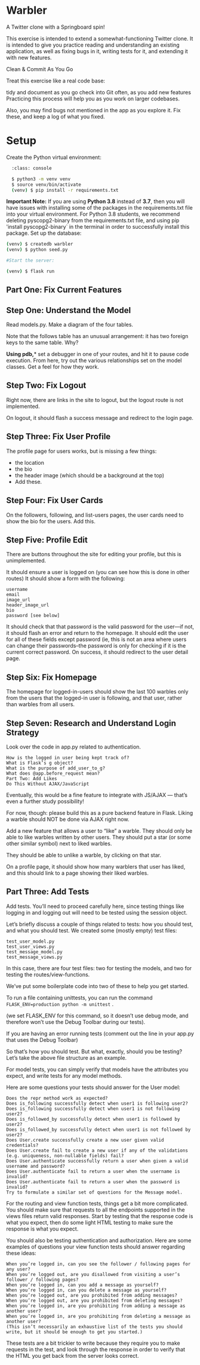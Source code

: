 # Warbler

A Twitter clone with a Springboard spin!

This exercise is intended to extend a somewhat-functioning Twitter clone. It is intended to give you practice reading and understanding an existing application, as well as fixing bugs in it, writing tests for it, and extending it with new features.

Clean & Commit As You Go

Treat this exercise like a real code base:

tidy and document as you go
check into Git often, as you add new features
Practicing this process will help you as you work on larger codebases.

Also, you may find bugs not mentioned in the app as you explore it. Fix these, and keep a log of what you fixed.

# Setup
Create the Python virtual environment:
```sh
  :class: console

  $ python3 -m venv venv
  $ source venv/bin/activate
  (venv) $ pip install -r requirements.txt
```
**Important Note:**
If you are using **Python 3.8** instead of **3.7**, then you will have issues with installing some of the packages in the requirements.txt file into your virtual environment.
For Python 3.8 students, we recommend deleting pyscopg2-binary from the requirements.txt file, and using pip 'install pyscopg2-binary` in the terminal in order to successfully install this package.
Set up the database:

```sh
(venv) $ createdb warbler
(venv) $ python seed.py

#Start the server:

(venv) $ flask run
```
## Part One: Fix Current Features
## Step One: Understand the Model
Read models.py. Make a diagram of the four tables.

Note that the follows table has an unusual arrangement: it has two foreign keys to the same table. Why?

**Using pdb,*** set a debugger in one of your routes, and hit it to pause code execution. From here, try out the various relationships set on the model classes. Get a feel for how they work.

## Step Two: Fix Logout
Right now, there are links in the site to logout, but the logout route is not implemented.

On logout, it should flash a success message and redirect to the login page.

## Step Three: Fix User Profile
The profile page for users works, but is missing a few things:

- the location
- the bio
- the header image (which should be a background at the top)
- Add these.

## Step Four: Fix User Cards
On the followers, following, and list-users pages, the user cards need to show the bio for the users. Add this.

## Step Five: Profile Edit
There are buttons throughout the site for editing your profile, but this is unimplemented.

It should ensure a user is logged on (you can see how this is done in other routes)
It should show a form with the following:
```text
username
email
image_url
header_image_url
bio
password [see below]
```
It should check that that password is the valid password for the user—if not, it should flash an error and return to the homepage.
It should edit the user for all of these fields except password (ie, this is not an area where users can change their passwords–the password is only for checking if it is the current correct password.
On success, it should redirect to the user detail page.
## Step Six: Fix Homepage
The homepage for logged-in-users should show the last 100 warbles only from the users that the logged-in user is following, and that user, rather than warbles from all users.

## Step Seven: Research and Understand Login Strategy
Look over the code in app.py related to authentication.
```text
How is the logged in user being kept track of?
What is Flask’s g object?
What is the purpose of add_user_to_g?
What does @app.before_request mean?
Part Two: Add Likes
Do This Without AJAX/JavaScript
```

Eventually, this would be a fine feature to integrate with JS/AJAX — that’s even a further study possibility!

For now, though: please build this as a pure backend feature in Flask. Liking a warble should NOT be done via AJAX right now.

Add a new feature that allows a user to “like” a warble. They should only be able to like warbles written by other users. They should put a star (or some other similar symbol) next to liked warbles.

They should be able to unlike a warble, by clicking on that star.

On a profile page, it should show how many warblers that user has liked, and this should link to a page showing their liked warbles.

## Part Three: Add Tests
Add tests. You’ll need to proceed carefully here, since testing things like logging in and logging out will need to be tested using the session object.

Let’s briefly discuss a couple of things related to tests: how you should test, and what you should test. We created some (mostly empty) test files:
```text
test_user_model.py
test_user_views.py
test_message_model.py
test_message_views.py
```
In this case, there are four test files: two for testing the models, and two for testing the routes/view-functions.

We’ve put some boilerplate code into two of these to help you get started.

To run a file containing unittests, you can run the command ``FLASK_ENV=production python -m unittest`` <name-of-python-file>.

(we set FLASK_ENV for this command, so it doesn’t use debug mode, and therefore won’t use the Debug Toolbar during our tests).

If you are having an error running tests (comment out the line in your app.py that uses the Debug Toolbar)

So that’s how you should test. But what, exactly, should you be testing? Let’s take the above file structure as an example.

For model tests, you can simply verify that models have the attributes you expect, and write tests for any model methods.

Here are some questions your tests should answer for the User model:

```text
Does the repr method work as expected?
Does is_following successfully detect when user1 is following user2?
Does is_following successfully detect when user1 is not following user2?
Does is_followed_by successfully detect when user1 is followed by user2?
Does is_followed_by successfully detect when user1 is not followed by user2?
Does User.create successfully create a new user given valid credentials?
Does User.create fail to create a new user if any of the validations (e.g. uniqueness, non-nullable fields) fail?
Does User.authenticate successfully return a user when given a valid username and password?
Does User.authenticate fail to return a user when the username is invalid?
Does User.authenticate fail to return a user when the password is invalid?
Try to formulate a similar set of questions for the Message model.
```

For the routing and view function tests, things get a bit more complicated. You should make sure that requests to all the endpoints supported in the views files return valid responses. Start by testing that the response code is what you expect, then do some light HTML testing to make sure the response is what you expect.

You should also be testing authentication and authorization. Here are some examples of questions your view function tests should answer regarding these ideas:
```text
When you’re logged in, can you see the follower / following pages for any user?
When you’re logged out, are you disallowed from visiting a user’s follower / following pages?
When you’re logged in, can you add a message as yourself?
When you’re logged in, can you delete a message as yourself?
When you’re logged out, are you prohibited from adding messages?
When you’re logged out, are you prohibited from deleting messages?
When you’re logged in, are you prohibiting from adding a message as another user?
When you’re logged in, are you prohibiting from deleting a message as another user?
(This isn’t necessarily an exhaustive list of the tests you should write, but it should be enough to get you started.)
```

These tests are a bit trickier to write because they require you to make requests in the test, and look through the response in order to verify that the HTML you get back from the server looks correct.

